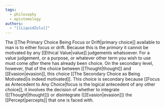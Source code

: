 ```yaml
---
tags:
  - philosophy
  - epistemology
authors:
  - "[[LiquidZulu]]"
---
```

The [[The Primary Choice Being Focus or Drift|primary choice]] available to man is to either focus or drift. Because this is the *primary* it cannot be motivated by any [[Ethical Value|value]] judgements whatsoever. For a value judgement, or a purpose, or whatever other term you wish to use must come *after* there has already been choice. On the secondary level, however, that of the choice between [[Thought|thought]] and [[Evasion|evasion]], this choice [[The Secondary Choice as Being Motivated|is indeed motivated]]. This choice is secondary because [[Focus as Antecedent to Any Choice|focus is the logical antecedent of any other choice]], it involves the decision of whether to integrate ([[Thought|thought]]) or disintegrate ([[Evasion|evasion]]) the [[Percept|percepts]] that one is faced with.
